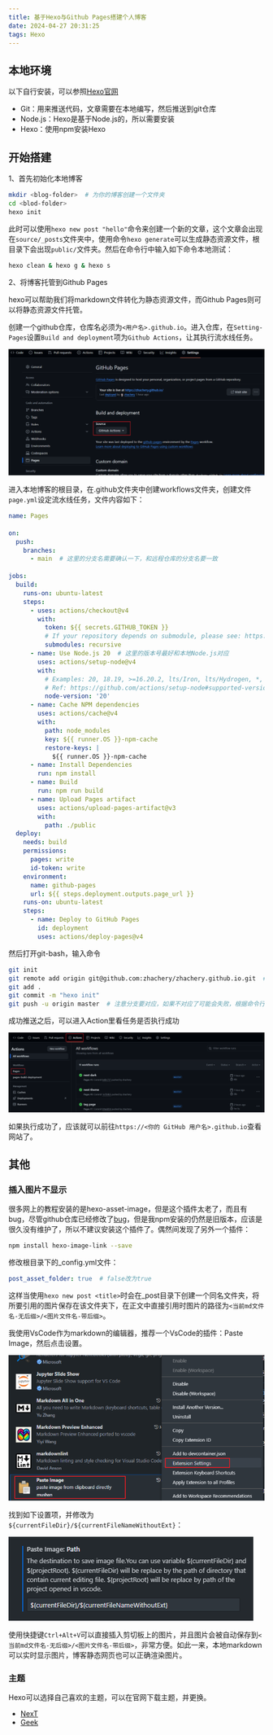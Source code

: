 ```yaml
---
title: 基于Hexo与Github Pages搭建个人博客
date: 2024-04-27 20:31:25
tags: Hexo
---
```


## 本地环境

以下自行安装，可以参照[Hexo官网](https://hexo.io/zh-cn/docs/)

- Git：用来推送代码，文章需要在本地编写，然后推送到git仓库
- Node.js：Hexo是基于Node.js的，所以需要安装
- Hexo：使用npm安装Hexo

## 开始搭建

1、首先初始化本地博客

```bash
mkdir <blog-folder>  # 为你的博客创建一个文件夹
cd <blod-folder>
hexo init
```

此时可以使用`hexo new post "hello"`命令来创建一个新的文章，这个文章会出现在`source/_posts`文件夹中，使用命令`hexo generate`可以生成静态资源文件，根目录下会出现`public/`文件夹。然后在命令行中输入如下命令本地测试：

```bash
hexo clean & hexo g & hexo s
```

2、将博客托管到Github Pages

hexo可以帮助我们将markdown文件转化为静态资源文件，而Github Pages则可以将静态资源文件托管。

创建一个github仓库，仓库名必须为`<用户名>.github.io`。进入仓库，在`Setting-Pages`设置`Build and deployment`项为`Github Actions`，让其执行流水线任务。

![alt text](基于Hexo于Github-Pages搭建个人博客/2024042701.png)

进入本地博客的根目录，在.github文件夹中创建workflows文件夹，创建文件`page.yml`设定流水线任务，文件内容如下：

```yml
name: Pages

on:
  push:
    branches:
      - main  # 这里的分支名需要确认一下，和远程仓库的分支名要一致

jobs:
  build:
    runs-on: ubuntu-latest
    steps:
      - uses: actions/checkout@v4
        with:
          token: ${{ secrets.GITHUB_TOKEN }}
          # If your repository depends on submodule, please see: https://github.com/actions/checkout
          submodules: recursive
      - name: Use Node.js 20  # 这里的版本号最好和本地Node.js对应
        uses: actions/setup-node@v4
        with:
          # Examples: 20, 18.19, >=16.20.2, lts/Iron, lts/Hydrogen, *, latest, current, node
          # Ref: https://github.com/actions/setup-node#supported-version-syntax
          node-version: '20'
      - name: Cache NPM dependencies
        uses: actions/cache@v4
        with:
          path: node_modules
          key: ${{ runner.OS }}-npm-cache
          restore-keys: |
            ${{ runner.OS }}-npm-cache
      - name: Install Dependencies
        run: npm install
      - name: Build
        run: npm run build
      - name: Upload Pages artifact
        uses: actions/upload-pages-artifact@v3
        with:
          path: ./public
  deploy:
    needs: build
    permissions:
      pages: write
      id-token: write
    environment:
      name: github-pages
      url: ${{ steps.deployment.outputs.page_url }}
    runs-on: ubuntu-latest
    steps:
      - name: Deploy to GitHub Pages
        id: deployment
        uses: actions/deploy-pages@v4
```

然后打开git-bash，输入命令

```bash
git init
git remote add origin git@github.com:zhachery/zhachery.github.io.git  # 更换为你的仓库地址
git add .
git commit -m "hexo init"
git push -u origin master  # 注意分支要对应，如果不对应了可能会失败，根据命令行的提时来改正
```

成功推送之后，可以进入Action里看任务是否执行成功

![alt text](基于Hexo于Github-Pages搭建个人博客/2024042702.png)

如果执行成功了，应该就可以前往`https://<你的 GitHub 用户名>.github.io`查看网站了。

## 其他

### 插入图片不显示

很多网上的教程安装的是hexo-asset-image，但是这个插件太老了，而且有bug，尽管github仓库已经修改了[bug](https://github.com/xcodebuild/hexo-asset-image/issues/47)，但是我npm安装的仍然是旧版本，应该是很久没有维护了，所以不建议安装这个插件了。偶然间发现了另外一个插件：

```bash
npm install hexo-image-link --save
```

修改根目录下的_config.yml文件：

```yaml
post_asset_folder: true  # false改为true
```

这样当使用`hexo new post <title>`时会在_post目录下创建一个同名文件夹，将所要引用的图片保存在该文件夹下，在正文中直接引用时图片的路径为`<当前md文件名-无后缀>/<图片文件名-带后缀>`。

我使用VsCode作为markdown的编辑器，推荐一个VsCode的插件：Paste Image，然后点击设置。

![paste image](基于Hexo于Github-Pages搭建个人博客/2024-04-27-21-18-16.png)

找到如下设置项，并修改为`${currentFileDir}/${currentFileNameWithoutExt}`：

![修改配置](基于Hexo于Github-Pages搭建个人博客/2024-04-27-21-19-26.png)

使用快捷键`Ctrl+Alt+V`可以直接插入剪切板上的图片，并且图片会被自动保存到`<当前md文件名-无后缀>/<图片文件名-带后缀>`，非常方便。如此一来，本地markdown可以实时显示图片，博客静态网页也可以正确渲染图片。

### 主题

Hexo可以选择自己喜欢的主题，可以在官网下载主题，并更换。

- [NexT](https://github.com/next-theme/hexo-theme-next)
- [Geek](https://github.com/sanjinhub/hexo-theme-geek?tab=readme-ov-file)
